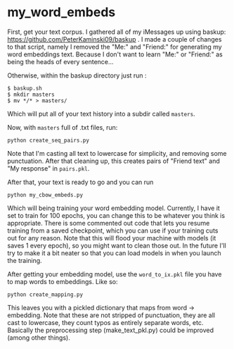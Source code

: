 # my_word_embeds

First, get your text corpus. I gathered all of my iMessages up using baskup: https://github.com/PeterKaminski09/baskup . I made a couple of changes to that script, namely I removed the "Me:" and "Friend:" for generating my word embeddings text. Because I don't want to learn "Me:" or "Friend:" as being the heads of every sentence...

Otherwise, within the baskup directory just run :
```
$ baskup.sh
$ mkdir masters
$ mv */* > masters/
```
Which will put all of your text history into a subdir called `masters`.

Now, with `masters` full of .txt files, run:

```python create_seq_pairs.py```

Note that I'm casting all text to lowercase for simplicity, and removing some punctuation. After that cleaning up, this creates pairs of "Friend text" and "My response" in `pairs.pkl`.

After that, your text is ready to go and you can run

```python my_cbow_embeds.py```

Which will being training your word embedding model. Currently, I have it set to train for 100 epochs, you can change this to be whatever you think is appropriate. There is some commented out code that lets you resume training from a saved checkpoint, which you can use if your training cuts out for any reason. Note that this will flood your machine with models (it saves 1 every epoch), so you might want to clean those out. In the future I'll try to make it a bit neater so that you can load models in when you launch the training.

After getting your embedding model, use the `word_to_ix.pkl` file you have to map words to embeddings. Like so: 

```python create_mapping.py```

This leaves you with a pickled dictionary that maps from word -> embedding.  Note that these are not stripped of punctuation, they are all cast to lowercase, they count typos as entirely separate words, etc. Basically the preprocessing step (make_text_pkl.py) could be improved (among other things). 
